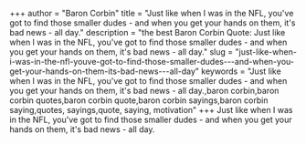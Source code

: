 +++
author = "Baron Corbin"
title = "Just like when I was in the NFL, you've got to find those smaller dudes - and when you get your hands on them, it's bad news - all day."
description = "the best Baron Corbin Quote: Just like when I was in the NFL, you've got to find those smaller dudes - and when you get your hands on them, it's bad news - all day."
slug = "just-like-when-i-was-in-the-nfl-youve-got-to-find-those-smaller-dudes---and-when-you-get-your-hands-on-them-its-bad-news---all-day"
keywords = "Just like when I was in the NFL, you've got to find those smaller dudes - and when you get your hands on them, it's bad news - all day.,baron corbin,baron corbin quotes,baron corbin quote,baron corbin sayings,baron corbin saying,quotes, sayings,quote, saying, motivation"
+++
Just like when I was in the NFL, you've got to find those smaller dudes - and when you get your hands on them, it's bad news - all day.
